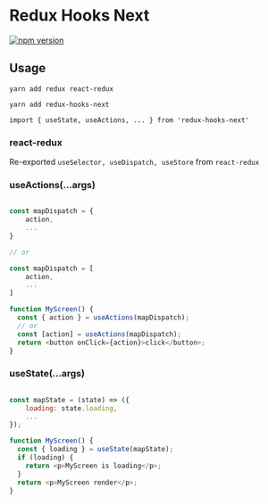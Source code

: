 # Redux Hooks Next

[![npm version](https://badge.fury.io/js/redux-hooks-next.svg)](https://badge.fury.io/js/redux-hooks-next)


## Usage

`yarn add redux react-redux`

`yarn add redux-hooks-next`

`import { useState, useActions, ... } from 'redux-hooks-next'`

### react-redux

Re-exported `useSelector, useDispatch, useStore` from `react-redux`

### useActions(...args)

```js

const mapDispatch = {
    action,
    ...
}

// or

const mapDispatch = [
    action,
    ...
]

function MyScreen() {
  const { action } = useActions(mapDispatch);
  // or
  const [action] = useActions(mapDispatch);
  return <button onClick={action}>click</button>;
}
```

### useState(...args)

```js

const mapState = (state) => ({
    loading: state.loading,
    ...
});

function MyScreen() {
  const { loading } = useState(mapState);
  if (loading) {
    return <p>MyScreen is loading</p>;    
  }
  return <p>MyScreen render</p>;
}
```

